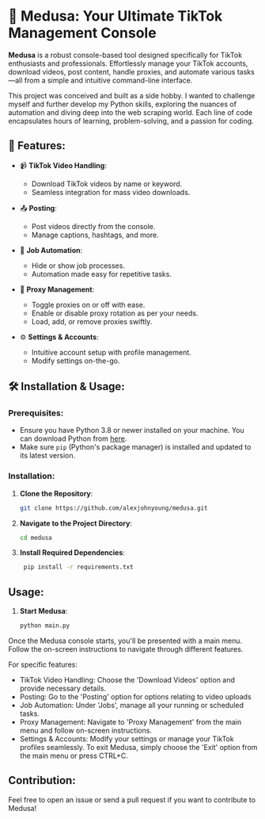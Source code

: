 # 🐍 Medusa: Your Ultimate TikTok Management Console

**Medusa** is a robust console-based tool designed specifically for TikTok enthusiasts and professionals. Effortlessly manage your TikTok accounts, download videos, post content, handle proxies, and automate various tasks—all from a simple and intuitive command-line interface.

This project was conceived and built as a side hobby. I wanted to challenge myself and further develop my Python skills, exploring the nuances of automation and diving deep into the web scraping world. Each line of code encapsulates hours of learning, problem-solving, and a passion for coding.

## 🌟 Features:
  
- 📹 **TikTok Video Handling**:
  - Download TikTok videos by name or keyword.
  - Seamless integration for mass video downloads.
  
- 📤 **Posting**: 
  - Post videos directly from the console.
  - Manage captions, hashtags, and more.

- 🤖 **Job Automation**:
  - Hide or show job processes.
  - Automation made easy for repetitive tasks.

- 🔄 **Proxy Management**: 
  - Toggle proxies on or off with ease.
  - Enable or disable proxy rotation as per your needs.
  - Load, add, or remove proxies swiftly.
    
- ⚙️ **Settings & Accounts**:
  - Intuitive account setup with profile management.
  - Modify settings on-the-go.
  
## 🛠 Installation & Usage:

### Prerequisites:
- Ensure you have Python 3.8 or newer installed on your machine. You can download Python from [here](https://www.python.org/downloads/).
- Make sure `pip` (Python's package manager) is installed and updated to its latest version.

### Installation:

1. **Clone the Repository**:
   ```bash
   git clone https://github.com/alexjohnyoung/medusa.git

2. **Navigate to the Project Directory**:
   ```bash
   cd medusa

3. **Install Required Dependencies**:
   ```bash
    pip install -r requirements.txt

## Usage:

1. **Start Medusa**:
   ```bash
   python main.py

Once the Medusa console starts, you'll be presented with a main menu. Follow the on-screen instructions to navigate through different features.

For specific features:
- TikTok Video Handling: Choose the 'Download Videos' option and provide necessary details.
- Posting: Go to the 'Posting' option for options relating to video uploads
- Job Automation: Under 'Jobs', manage all your running or scheduled tasks.
- Proxy Management: Navigate to 'Proxy Management' from the main menu and follow on-screen instructions.
- Settings & Accounts: Modify your settings or manage your TikTok profiles seamlessly.
To exit Medusa, simply choose the 'Exit' option from the main menu or press CTRL+C.

## Contribution:

Feel free to open an issue or send a pull request if you want to contribute to Medusa!
